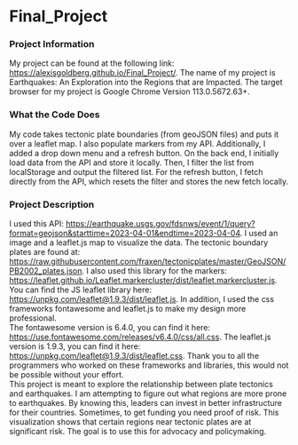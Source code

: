 # Final_Project
### Project Information
My project can be found at the following link: https://alexisgoldberg.github.io/Final_Project/. 
The name of my project is Earthquakes: An Exploration into the Regions that are Impacted.
The target browser for my project is Google Chrome Version 113.0.5672.63+.

### What the Code Does
My code takes tectonic plate boundaries (from geoJSON files) and puts it over a leaflet map. I also populate markers from my API. Additionally, I added a drop down menu and a refresh button. On the back end, I initially load data from the API and store it locally. Then, I filter the list from localStorage and output the filtered list. For the refresh button, I fetch directly from the API, which resets the filter and stores the new fetch locally.

### Project Description
I used this API: https://earthquake.usgs.gov/fdsnws/event/1/query?format=geojson&starttime=2023-04-01&endtime=2023-04-04. 
I used an image and a leaflet.js map to visualize the data. 
The tectonic boundary plates are found at: https://raw.githubusercontent.com/fraxen/tectonicplates/master/GeoJSON/PB2002_plates.json. 
I also used this library for the markers: https://leaflet.github.io/Leaflet.markercluster/dist/leaflet.markercluster.js. 
You can find the JS leaflet library here: https://unpkg.com/leaflet@1.9.3/dist/leaflet.js. 
In addition, I used the css frameworks fontawesome and leaflet.js to make my design more professional.  
The fontawesome version is 6.4.0, you can find it here: https://use.fontawesome.com/releases/v6.4.0/css/all.css. 
The leaflet.js version is 1.9.3, you can find it here: https://unpkg.com/leaflet@1.9.3/dist/leaflet.css. 
Thank you to all the programmers who worked on these frameworks and libraries, this would not be possible without your effort.  
This project is meant to explore the relationship between plate tectonics and earthquakes. I am attempting to figure out what regions are more prone to earthquakes. By knowing this, leaders can invest in better infrastructure for their countries. Sometimes, to get funding you need proof of risk. This visualization shows that certain regions near tectonic plates are at significant risk. The goal is to use this for advocacy and policymaking. 
